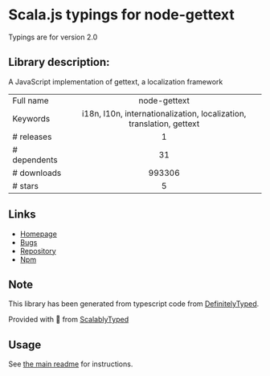 
# Scala.js typings for node-gettext

Typings are for version 2.0

## Library description:
A JavaScript implementation of gettext, a localization framework

|                    |                 |
| ------------------ | :-------------: |
| Full name          | node-gettext |
| Keywords           | i18n, l10n, internationalization, localization, translation, gettext |
| # releases         | 1 |
| # dependents       | 31 |
| # downloads        | 993306 |
| # stars            | 5 |

## Links
- [Homepage](http://github.com/alexanderwallin/node-gettext)
- [Bugs](https://github.com/alexanderwallin/node-gettext/issues)
- [Repository](https://github.com/alexanderwallin/node-gettext)
- [Npm](https://www.npmjs.com/package/node-gettext)
    


## Note
This library has been generated from typescript code from [DefinitelyTyped](https://definitelytyped.org).

Provided with :purple_heart: from [ScalablyTyped](https://github.com/oyvindberg/ScalablyTyped)

## Usage
See [the main readme](../../readme.md) for instructions.


